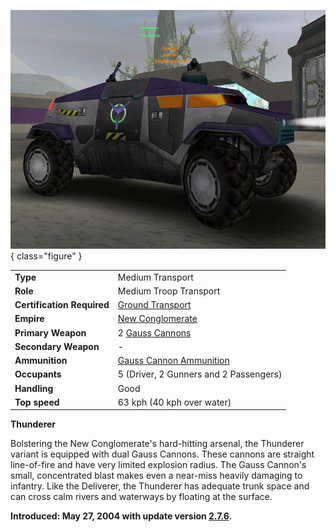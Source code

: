 ![Thunderer](../images/Thunderer_VS.jpg){ class="figure" }

|                            |                                                                |
| -------------------------- | -------------------------------------------------------------- |
| **Type**                   | Medium Transport                                               |
| **Role**                   | Medium Troop Transport                                         |
| **Certification Required** | [Ground Transport](../certifications/Ground_Transport.md)      |
| **Empire**                 | [New Conglomerate](../terminology/New_Conglomerate.md)                 |
| **Primary Weapon**         | 2 [Gauss Cannons](../items/Gauss_Cannon.md)                    |
| **Secondary Weapon**       | \-                                                             |
| **Ammunition**             | [Gauss Cannon Ammunition](../items/Gauss_Cannon_Ammunition.md) |
| **Occupants**              | 5 (Driver, 2 Gunners and 2 Passengers)                         |
| **Handling**               | Good                                                           |
| **Top speed**              | 63 kph (40 kph over water)                                     |

**Thunderer**

Bolstering the New Conglomerate's hard-hitting arsenal, the Thunderer variant is
equipped with dual Gauss Cannons. These cannons are straight line-of-fire and
have very limited explosion radius. The Gauss Cannon's small, concentrated blast
makes even a near-miss heavily damaging to infantry. Like the Deliverer, the
Thunderer has adequate trunk space and can cross calm rivers and waterways by
floating at the surface.

**Introduced: May 27, 2004 with update version [2.7.6](../patches/2.7.6.md).**
